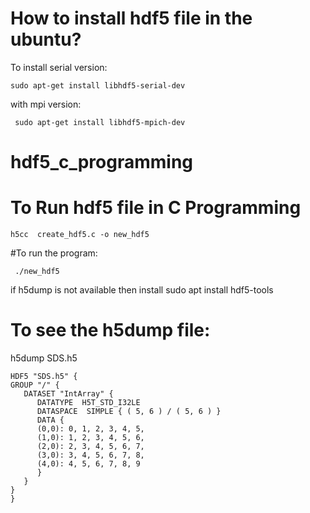 # How to install hdf5 file in the ubuntu?

To install serial version: 
```
sudo apt-get install libhdf5-serial-dev
```
with mpi version: 
```
 sudo apt-get install libhdf5-mpich-dev
```
# hdf5_c_programming
# To Run hdf5 file in C Programming 

 ```
 h5cc  create_hdf5.c -o new_hdf5
```
#To run the program: 
```
 ./new_hdf5
```
if h5dump is not available then install sudo apt install hdf5-tools
# To see the h5dump file: 

 h5dump SDS.h5
```
HDF5 "SDS.h5" {
GROUP "/" {
   DATASET "IntArray" {
      DATATYPE  H5T_STD_I32LE
      DATASPACE  SIMPLE { ( 5, 6 ) / ( 5, 6 ) }
      DATA {
      (0,0): 0, 1, 2, 3, 4, 5,
      (1,0): 1, 2, 3, 4, 5, 6,
      (2,0): 2, 3, 4, 5, 6, 7,
      (3,0): 3, 4, 5, 6, 7, 8,
      (4,0): 4, 5, 6, 7, 8, 9
      }
   }
}
}
```
